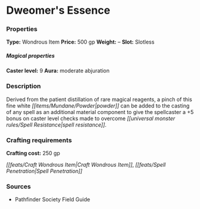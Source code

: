﻿---
Title: "Dweomer's Essence"
Type: "Wondrous Item"
Price: "500 gp"
Weight: "–"
Slot: "Slotless"
Caster level: "9"
Aura: "moderate abjuration"
Description: |
  "Derived from the patient distillation of rare magical reagents, a pinch of this fine white powder can be added to the casting of any spell as an additional material component to give the spellcaster a +5 bonus on caster level checks made to overcome spell resistance."
Crafting cost: "250 gp"
Sources: "['Pathfinder Society Field Guide']"
---

# Dweomer's Essence

### Properties

**Type:** Wondrous Item **Price:** 500 gp **Weight:** – **Slot:** Slotless

##### Magical properties

**Caster level:** 9 **Aura:** moderate abjuration

### Description

Derived from the patient distillation of rare magical reagents, a pinch of this fine white _[[items/Mundane/Powder|powder]]_ can be added to the casting of any spell as an additional material component to give the spellcaster a +5 bonus on caster level checks made to overcome _[[universal monster rules/Spell Resistance|spell resistance]]_.

### Crafting requirements

**Crafting cost:** 250 gp

_[[feats/Craft Wondrous Item|Craft Wondrous Item]]_, _[[feats/Spell Penetration|Spell Penetration]]_

### Sources

* Pathfinder Society Field Guide